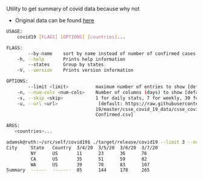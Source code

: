 Utility to get summary of covid data because why not
- Original data can be found [here](https://raw.githubusercontent.com/CSSEGISandData/COVID-19/master/csse_covid_19_data/csse_covid_19_time_series/time_series_19-covid-Confirmed.csv)


```sh
USAGE:
    covid19 [FLAGS] [OPTIONS] [countries]...

FLAGS:
        --by-name    sort by name instead of number of confirmed cases
    -h, --help       Prints help information
        --states     Group by states
    -V, --version    Prints version information

OPTIONS:
        --limit <limit>          maximum number of entries to show [default: 50000]
    -n, --num-cols <num-cols>    Number of columns (days) to show [default: 2]
    -s, --skip <skip>            1 for daily stats, 7 for weekly, 30 for monthly [default: 1]
    -u, --url <url>               [default: https://raw.githubusercontent.com/CSSEGISandData/COVID-
                                 19/master/csse_covid_19_data/csse_covid_19_time_series/time_series_19-covid-
                                 Confirmed.csv]

ARGS:
   <countries>...    
```

```sh
adamsk@ruth:~/src/self/covid19$ ./target/release/covid19 --limit 3 --num-cols 4 --states US
City     State   Country  3/4/20  3/5/20  3/6/20  3/7/20  
         NY      US       11      23      36      76      
         CA      US       35      51      59      82      
         WA      US       39      70      83      107     
Summary  ------  -------  85      144     178     265
```